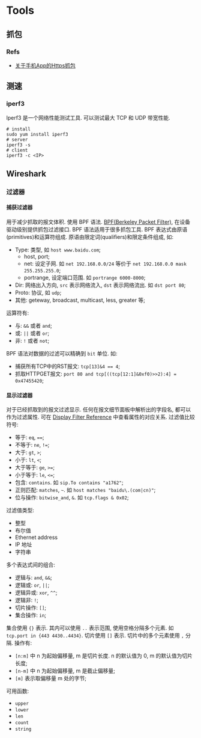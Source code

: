 # Tools

## 抓包
### Refs
* [关于手机App的Https抓包](https://blog.huoding.com/2019/05/31/741)

## 测速
### iperf3
Iperf3 是一个网络性能测试工具. 可以测试最大 TCP 和 UDP 带宽性能.   
```shell
# install
sudo yum install iperf3
# server
iperf3 -s
# client
iperf3 -c <IP>
```

## Wireshark
### 过滤器
#### 捕获过滤器
用于减少抓取的报文体积. 使用 BPF 语法.
[BPF(Berkeley Packet  Filter)](https://biot.com/capstats/bpf.html), 在设备驱动级别提供抓包过滤接口. BPF 语法适用于很多抓包工具.
BPF 表达式由原语(primitives)和运算符组成.
原语由限定词(qualifiers)和限定条件组成, 如:
* Type: 类型, 如 `host www.baidu.com`;
    * host, port;
    * net: 设定子网. 如 `net 192.168.0.0/24` 等价于 `net 192.168.0.0 mask 255.255.255.0`;
    * portrange, 设定端口范围. 如 `portrange 6000-8000`;
* Dir: 网络出入方向, `src` 表示网络流入, `dst` 表示网络流出. 如 `dst port 80`;
* Proto: 协议, 如 `udp`;
* 其他: geteway, broadcast, multicast, less, greater 等;

运算符有:
* 与: `&&` 或者 `and`;
* 或: `||` 或者 `or`;
* 非: `!` 或者 `not`;

BPF 语法对数据的过滤可以精确到 `bit` 单位. 如:
* 捕获所有TCP中的RST报文: `tcp[13]&4 == 4`;
* 抓取HTTPGET报文: `port 80 and tcp[((tcp[12:1]&0xf0)>>2):4] = 0x47455420`;

#### 显示过滤器
对于已经抓取到的报文过滤显示.
任何在报文细节面板中解析出的字段名, 都可以作为过滤属性. 可在 [Display Filter Reference](https://www.wireshark.org/docs/dfref/) 中查看属性的对应关系.
过滤值比较符号:
* 等于: `eq`, `==`;
* 不等于: `ne`, `!=`;
* 大于: `gt`, `>`;
* 小于: `lt`, `<`;
* 大于等于: `ge`, `>=`;
* 小于等于: `le`, `<=`;
* 包含: `contains`. 如 `sip.To contains "a1762"`;
* 正则匹配: `matches`, `~`. 如 `host matches "baidu\.(com|cn)"`;
* 位与操作: `bitwise_and`, `&`. 如 `tcp.flags & 0x02`;

过滤值类型:
* 整型
* 布尔值
* Ethernet address
* IP 地址
* 字符串

多个表达式间的组合:
* 逻辑与: `and`, `&&`;
* 逻辑或: `or`, `||`;
* 逻辑异或: `xor`, `^^`;
* 逻辑非: `!`;
* 切片操作: `[]`;
* 集合操作: `in`;

集合使用 `{}` 表示. 其内可以使用 `..` 表示范围, 使用空格分隔多个元素. 如 `tcp.port in {443 4430..4434}`.
切片使用 `[]` 表示. 切片中的多个元素使用 `,` 分隔. 操作有:
* `[n:m]` 中 n 为起始偏移量, m 是切片长度. n 的默认值为 0, m 的默认值为切片长度;
* `[n-m]` 中 n 为起始偏移量, m 是截止偏移量;
* `[m]` 表示取偏移量 m 处的字节;

可用函数:
* `upper`
* `lower`
* `len`
* `count`
* `string`